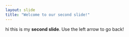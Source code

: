 ```yaml
---
layout: slide
title: "Welcome to our second slide!"
---
```

hi this is my **second slide**.
Use the left arrow to go back!

